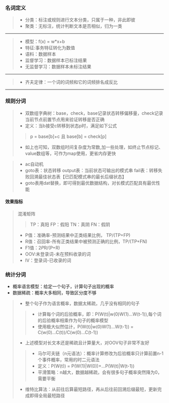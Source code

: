 ### 名词定义
> - 分类：标注或规则进行文本分类，只属于一种，非此即彼
> - 聚类：无标注，统计判断文本是否相似，归为一类
---
> - 模型：f(x) = w*x+b
> - 特征:事务特征转化为数值
> - 语料：数据样本
> - 监督学习：数据样本已标注结果
> - 无监督学习：数据样本未标注结果
---
> - 齐夫定律：一个词的词频和它的词频排名成反比
---
### 规则分词
> - 双数组字典树：base，check，base记录状态转移偏移量，check记录当前节点前置节点用来验证转移是否正确
> - 定义：当b接受c转移到状态p时，满足如下公式
>> p = base[b]+c 且 base[b] = check[p]
> - 如上也可知，双数组时间复杂度为常数,加一些处理，如终止节点标记、value数组等，可作为map使用，更省内存更快

> - ac自动机
> - goto表：状态转移 output表：当前状态可输出的模式串 fail表：转移失败回溯最佳状态表【已匹配模式串的最长后缀状态】
> - goto表用dat替换，即可得到最优数据结构，对长模式匹配具有最优性能

#### 效果指标
> 混淆矩阵
> > TP：真阳 FP：假阳 TN：真阴 FN：假阴
> - P值：准确率-预测结果中正类结果比例， TP/(TP+FP)
> - R值：召回率-所有正类结果中被预测正确的比例，TP/(TP+FN)
> - F1值：2*P*R/(P+R)
> - OOV:未登录词-未在预料收录的词
> - IV：登录词-已收录的词

### 统计分词
- 概率语言模型：给定一个句子，计算句子出现的概率
- 数据稀疏：概率大多相同，导致区分度不够
> - 整个句子作为语言概率，数据太稀疏，几乎没有相同的句子
> > - 计算每个词的后验概率，即：P(W(t)|w(0)W(1)...W(t-1)),每个词的后验概率相乘作为句子的概率模型
> > - 使用极大似然估计，P(W(t)|w(0)W(1)...W(t-1)) = C(w(0)...C(t))/C(w(0)...C(t-1))
> - 上述模型对长文本还是稀疏且计算量大，对OOV句子非常不友好
> > - 马尔可夫链（n元语法）：概率计算修改为后验概率只计算前置n-1个事件概率，常用的时二元语法
> > - 定义：P(W(t)) = P(W(1)|W(0))+...P(W(t)|W(t-1))
> > - 平滑策略：n越大，数据越稀疏，会有很多句子概率突然降为0，需要平衡
> - 维特比算法：从前往后算最短路径，再从后往前回溯后缀最短，更新完成即得全局最短路径